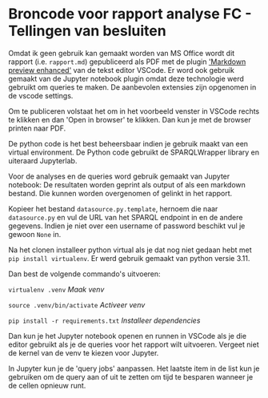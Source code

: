 # Broncode voor rapport analyse FC - Tellingen van besluiten

Omdat ik geen gebruik kan gemaakt worden van MS Office wordt dit rapport (i.e. `rapport.md`) gepubliceerd als PDF met de plugin ['Markdown preview enhanced'](https://shd101wyy.github.io/markdown-preview-enhanced/#/) van de tekst editor VSCode. Er word ook gebruik gemaakt van de Jupyter notebook plugin omdat deze technologie werd gebruikt om queries te maken. De aanbevolen extensies zijn opgenomen in de vscode settings.

Om te publiceren volstaat het om in het voorbeeld venster in VSCode rechts te klikken en 
dan 'Open in browser' te klikken. Dan kun je met de browser printen naar PDF.

De python code is het best beheersbaar indien je gebruik maakt van een virtual environment. De Python code gebruikt de SPARQLWrapper library en uiteraard Jupyterlab.

Voor de analyses en de queries word gebruik gemaakt van Jupyter notebook: De resultaten worden geprint als output of als een markdown bestand. Die kunnen worden overgenomen of gelinkt in het rapport.

Kopieer het bestand `datasource.py.template`, hernoem die naar `datasource.py` en vul de URL van het SPARQL endpoint in en de andere gegevens. Indien je niet over een username of password beschikt vul je gewoon `None` in.

Na het clonen installeer python virtual als je dat nog niet gedaan hebt met `pip install virtualenv`. Er werd gebruik gemaakt van python versie 3.11.

Dan best de volgende commando's uitvoeren:

`virtualenv .venv` *Maak venv*

`source .venv/bin/activate` *Activeer venv*

`pip install -r requirements.txt` *Installeer dependencies*

Dan kun je het Jupyter notebook openen en runnen in VSCode als je die editor gebruikt als je de queries voor het rapport wilt uitvoeren. Vergeet niet de kernel van de venv te kiezen voor Jupyter.

In Jupyter kun je de 'query jobs' aanpassen. Het laatste item in de list kun je gebruiken om de query aan of uit te zetten om tijd te besparen wanneer je de cellen opnieuw runt.
